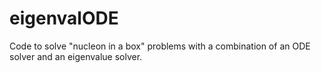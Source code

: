 # eigenvalODE
Code to solve "nucleon in a box" problems with a combination of an ODE solver and an eigenvalue solver.
